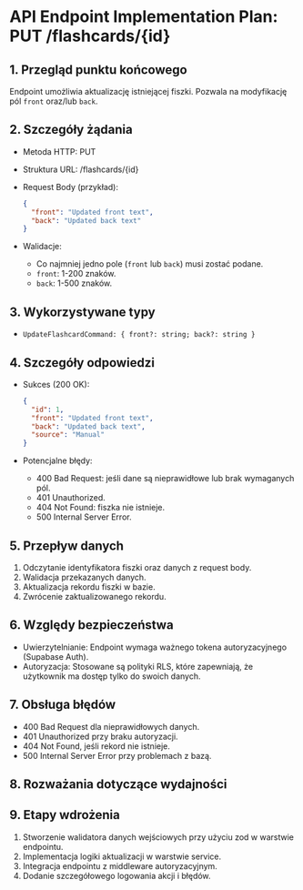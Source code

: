 # API Endpoint Implementation Plan: PUT /flashcards/{id}

## 1. Przegląd punktu końcowego

Endpoint umożliwia aktualizację istniejącej fiszki. Pozwala na modyfikację pól `front` oraz/lub `back`.

## 2. Szczegóły żądania

- Metoda HTTP: PUT
- Struktura URL: /flashcards/{id}
- Request Body (przykład):

  ```json
  {
    "front": "Updated front text",
    "back": "Updated back text"
  }
  ```

- Walidacje:
  - Co najmniej jedno pole (`front` lub `back`) musi zostać podane.
  - `front`: 1-200 znaków.
  - `back`: 1-500 znaków.

## 3. Wykorzystywane typy

- `UpdateFlashcardCommand: { front?: string; back?: string }`

## 4. Szczegóły odpowiedzi

- Sukces (200 OK):

  ```json
  {
    "id": 1,
    "front": "Updated front text",
    "back": "Updated back text",
    "source": "Manual"
  }
  ```

- Potencjalne błędy:
  - 400 Bad Request: jeśli dane są nieprawidłowe lub brak wymaganych pól.
  - 401 Unauthorized.
  - 404 Not Found: fiszka nie istnieje.
  - 500 Internal Server Error.

## 5. Przepływ danych

1. Odczytanie identyfikatora fiszki oraz danych z request body.
2. Walidacja przekazanych danych.
3. Aktualizacja rekordu fiszki w bazie.
4. Zwrócenie zaktualizowanego rekordu.

## 6. Względy bezpieczeństwa

- Uwierzytelnianie: Endpoint wymaga ważnego tokena autoryzacyjnego (Supabase Auth).
- Autoryzacja: Stosowane są polityki RLS, które zapewniają, że użytkownik ma dostęp tylko do swoich danych.

## 7. Obsługa błędów

- 400 Bad Request dla nieprawidłowych danych.
- 401 Unauthorized przy braku autoryzacji.
- 404 Not Found, jeśli rekord nie istnieje.
- 500 Internal Server Error przy problemach z bazą.

## 8. Rozważania dotyczące wydajności

## 9. Etapy wdrożenia

1. Stworzenie walidatora danych wejściowych przy użyciu zod w warstwie endpointu.
2. Implementacja logiki aktualizacji w warstwie service.
3. Integracja endpointu z middleware autoryzacyjnym.
4. Dodanie szczegółowego logowania akcji i błędów.
